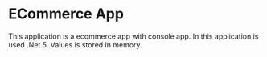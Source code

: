 ﻿# ECommerce App

This application is a ecommerce app with console app. In this application is used .Net 5. Values is stored in memory.